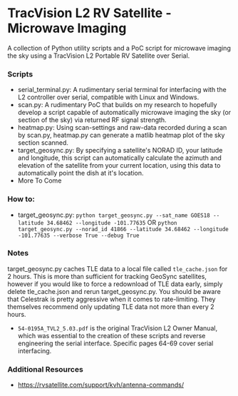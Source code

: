 # TracVision L2 RV Satellite - Microwave Imaging
A collection of Python utility scripts and a PoC script for microwave imaging the sky using a TracVision L2 Portable RV Satellite over Serial.

### Scripts
* serial_terminal.py: A rudimentary serial terminal for interfacing with the L2 controller over serial, compatible with Linux and Windows.
* scan.py: A rudimentary PoC that builds on my research to hopefully develop a script capable of automatically microwave imaging the sky (or section of the sky) via returned RF signal strength.
* heatmap.py: Using scan-settings and raw-data recorded during a scan by scan.py, heatmap.py can generate a matlib heatmap plot of the sky section scanned.
* target_geosync.py: By specifying a satellite's NORAD ID, your latitude and longitude, this script can automatically calculate the azimuth and elevation of the satellite from your current location, using this data to automatically point the dish at it's location.
* More To Come

### How to:
* target_geosync.py: `python target_geosync.py --sat_name GOES18 --latitude 34.68462 --longitude -101.77635` OR `python target_geosync.py --norad_id 41866 --latitude 34.68462 --longitude -101.77635 --verbose True --debug True`


### Notes
target_geosync.py caches TLE data to a local file called `tle_cache.json` for 2 hours. This is more than sufficient for tracking GeoSync satellites, however if you would like to force a redownload of TLE data early, simply delete tle_cache.json and rerun target_geosync.py. You should be aware that Celestrak is pretty aggressive when it comes to rate-limiting. They themselves recommend only updating TLE data not more than every 2 hours.
* `54-0195A_TVL2_5.03.pdf` is the original TracVision L2 Owner Manual, which was essential to the creation of these scripts and reverse engineering the serial interface. Specific pages 64-69 cover serial interfacing.


### Additional Resources
* https://rvsatellite.com/support/kvh/antenna-commands/